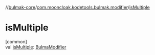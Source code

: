 //[bulmak-core](../../index.md)/[com.mooncloak.kodetools.bulmak.modifier](index.md)/[isMultiple](is-multiple.md)

# isMultiple

[common]\
val [isMultiple](is-multiple.md): [BulmaModifier](-bulma-modifier/index.md)
